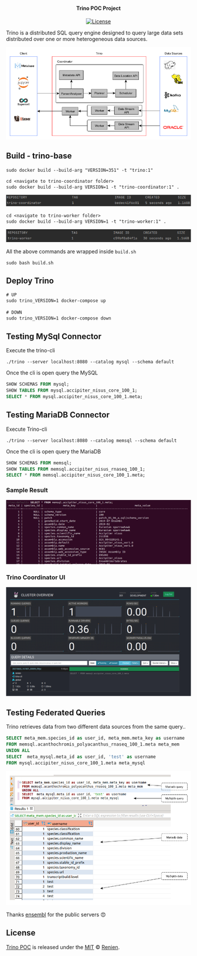 <h1 align="center">
  <h4 align="center">Trino POC Project</h4>
</h1>

<p align="center">
       <a href="">
           <img src="https://img.shields.io/npm/l/express.svg?maxAge=2592000&style=flat-square"
                alt="License">
         </a>
    </p>


Trino is a distributed SQL query engine designed to query large data sets distributed over one or more heterogeneous data sources.

![General Architecture](doc/trino-architecture.png)

## Build - trino-base

```shell
sudo docker build --build-arg "VERSION=351" -t "trino:1"
```
```shell
cd <navigate to trino-coordinator folder>
sudo docker build --build-arg VERSION=1 -t "trino-coordinator:1" .
```

![trino-coordinator](doc/trino-coordinator.png)

```shell
cd <navigate to trino-worker folder>
sudo docker build --build-arg VERSION=1 -t "trino-worker:1" .
```

![trino-worker](doc/trino-worker.png)

All the above commands are wrapped inside `build.sh`

```shell
sudo bash build.sh
```

## Deploy Trino

```shell
# UP
sudo trino_VERSION=1 docker-compose up

# DOWN
sudo trino_VERSION=1 docker-compose down
```

## Testing MySql Connector

Execute the trino-cli
```shell
./trino --server localhost:8080 --catalog mysql --schema default
```

Once the cli is open query the MySQL
```sql
SHOW SCHEMAS FROM mysql;
SHOW TABLES FROM mysql.accipiter_nisus_core_100_1;
SELECT * FROM mysql.accipiter_nisus_core_100_1.meta;
```

## Testing MariaDB Connector

Execute Trino-cli
```shell
./trino --server localhost:8080 --catalog memsql --schema default
```

Once the cli is open query the MariaDB
```sql
SHOW SCHEMAS FROM memsql;
SHOW TABLES FROM memsql.accipiter_nisus_rnaseq_100_1;
SELECT * FROM memsql.accipiter_nisus_core_100_1.meta;
```

### Sample Result
![trino-worker](doc/mariadb-results.png)

### Trino Coordinator UI
![trino-worker](doc/trino-coordinator-ui.png)

## Testing Federated Queries

Trino retrieves data from two different data sources from the same query..

```sql
SELECT meta_mem.species_id as user_id, meta_mem.meta_key as username
FROM memsql.acanthochromis_polyacanthus_rnaseq_100_1.meta meta_mem
UNION ALL
SELECT  meta_mysql.meta_id as user_id, 'test' as username
FROM mysql.accipiter_nisus_core_100_1.meta meta_mysql
```

![federation-query](doc/federation-query-comments.png)

Thanks [ensembl](https://m.ensembl.org/info/data/mysql.html) for the public servers 😍

## License
[Trino POC](https://github.com/Renien/trino-poc) is released under the [MIT](https://opensource.org/licenses/MIT) © [Renien](https://github.com/Renien).